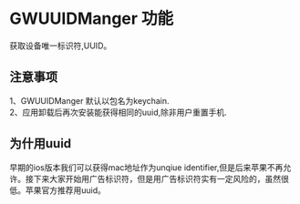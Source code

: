  GWUUIDManger 功能
=========================
获取设备唯一标识符,UUID。

注意事项
-------------------------
 1、GWUUIDManger 默认以包名为keychain.   
 2、应用卸载后再次安装能获得相同的uuid,除非用户重置手机.

为什用uuid
-----------------------
早期的ios版本我们可以获得mac地址作为unqiue identifier,但是后来苹果不再允许。接下来大家开始用广告标识符，但是用广告标识符实有一定风险的，虽然很低。苹果官方推荐用uuid。
